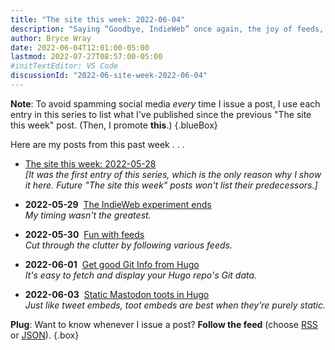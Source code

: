 ```yaml
---
title: "The site this week: 2022-06-04"
description: "Saying “Goodbye, IndieWeb” once again, the joy of feeds, and getting Hugo to show Git info and Mastodon content."
author: Bryce Wray
date: 2022-06-04T12:01:00-05:00
lastmod: 2022-07-27T08:57:00-05:00
#initTextEditor: VS Code
discussionId: "2022-06-site-week-2022-06-04"
---
```


**Note**: To avoid spamming social media *every* time I issue a post, I use each entry in this series to list what I've published since the previous "The site this week" post. (Then, I promote **this**.)
{.blueBox}

Here are my posts from this past week . . .

- [The site this week: 2022-05-28](/posts/2022/05/site-week-2022-05-28/)\
*[It was the first entry of this series, which is the only reason why I show it here. Future "The site this week" posts won't list their predecessors.]*

- <span class="sansSerif"><strong class="pokey">2022-05-29</strong></span>&nbsp;&nbsp;[The IndieWeb experiment ends](/posts/2022/05/indieweb-experiment-ends/)\
*My timing wasn't the greatest.*

- <span class="sansSerif"><strong class="pokey">2022-05-30</strong></span>&nbsp;&nbsp;[Fun with feeds](/posts/2022/05/fun-with-feeds/)\
*Cut through the clutter by following various feeds.*

- <span class="sansSerif"><strong class="pokey">2022-06-01</strong></span>&nbsp;&nbsp;[Get good Git Info from Hugo](/posts/2022/06/get-good-git-info-hugo/)\
*It's easy to fetch and display your Hugo repo's Git data.*

- <span class="sansSerif"><strong class="pokey">2022-06-03</strong></span>&nbsp;&nbsp;[Static Mastodon toots in Hugo](/posts/2022/06/static-mastodon-toots-hugo/)\
*Just like tweet embeds, toot embeds are best when they're purely static.*

**Plug**: Want to know whenever I issue a post? **Follow the feed** (choose [RSS](/index.xml) or [JSON](/index.json)).
{.box}
